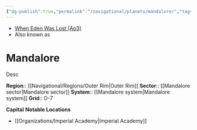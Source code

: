 ```yaml
---
{"dg-publish":true,"permalink":"/navigational/planets/mandalore/","tags":["map","outerrim","mandalore","unfinished","planet"],"noteIcon":"saber1"}
---
```


- [When Eden Was Lost (Ao3)](https://archiveofourown.org/works/19334440/chapters/45992584)
- Also known as 
# Mandalore
Desc

**Region**::  [[Navigational/Regions/Outer Rim\|Outer Rim]]
**Sector**::  [[Mandalore sector\|Mandalore sector]]
**System**::  [[Mandalore system\|Mandalore system]]
**Grid**::  O-7

**Capital**
**Notable Locations**
- [[Organizations/Imperial Academy\|Imperial Academy]]
